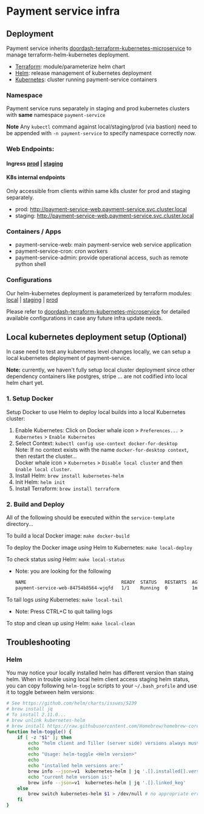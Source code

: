 # Payment service infra
## Deployment

Payment service inherits [doordash-terraform-kubernetes-microservice](https://github.com/doordash/terraform-kubernetes-microservice) to manage terraform-helm-kubernetes deployment.

- [Terraform](https://www.terraform.io/docs/providers/helm/release.html): module/parameterize helm chart
- [Helm](https://helm.sh/): release management of kubernetes deployment
- [Kubernetes](https://kubernetes.io/): cluster running payment-service containers

### Namespace
Payment service runs separately in staging and prod kubernetes clusters with **same** namespace `payment-service`

**Note** Any `kubectl` command against local/staging/prod (via bastion) need to be appended with `-n payment-service` to specify namespace correctly now.

### Web Endpoints:
#### Ingress [prod](https://github.com/doordash/infra2/blob/master/infra/ingress/ingress/prod/payment-service.yaml) | [staging](https://github.com/doordash/infra2/blob/master/infra/ingress/ingress/staging/payment-service.yaml)

#### K8s internal endpoints
Only accessible from clients within same k8s cluster for prod and staging separately.

- prod: http://payment-service-web.payment-service.svc.cluster.local
- staging: http://payment-service-web.payment-service.svc.cluster.local

### Containers / Apps
- payment-service-web: main payment-service web service application
- payment-service-cron: cron workers
- payment-service-admin: provide operational access, such as remote python shell

### Configurations
Our helm-kubernetes deployment is parameterized by terraform modules: [local](https://github.com/doordash/payment-service/blob/master/_infra/local/service.tf) | [staging](https://github.com/doordash/payment-service/blob/master/_infra/staging/service.tf.template) | [prod](https://github.com/doordash/payment-service/blob/master/_infra/prod/service.tf.template)

Please refer to [doordash-terraform-kubernetes-microservice](https://github.com/doordash/terraform-kubernetes-microservice) for detailed available configurations in case any future infra update needs.

## Local kubernetes deployment setup (Optional)

In case need to test any kubernetes level changes locally, we can setup a local kubernetes deployment of payment-service.

**Note:** currently, we haven't fully setup local cluster deployment since other dependency containers like postgres, stripe ... are not codified into local helm chart yet.

### 1. Setup Docker

Setup Docker to use Helm to deploy local builds into a local Kubernetes cluster:

  1. Enable Kubernetes: Click on Docker whale icon > `Preferences...` > `Kubernetes` > `Enable Kubernetes`
  2. Select Context: `kubectl config use-context docker-for-desktop`<br>
     Note: If no context exists with the name `docker-for-desktop context`, then restart the cluster...<br>
     Docker whale icon > `Kubernetes` > `Disable local cluster` and then `Enable local cluster`.
  3. Install Helm: `brew install kubernetes-helm`
  4. Init Helm: `helm init`
  5. Install Terraform: `brew install terraform`


### 2. Build and Deploy

All of the following should be executed within the `service-template` directory...

To build a local Docker image: `make docker-build`

To deploy the Docker image *using* Helm to Kubernetes: `make local-deploy`

To check status *using* Helm: `make local-status`

 * Note: you are looking for the following

    ```bash
    NAME                                   READY  STATUS   RESTARTS  AGE
    payment-service-web-84754b8564-wjqfd   1/1    Running  0         1m
    ```

To tail logs *using* Kubernetes: `make local-tail`

 * Note: Press CTRL+C to quit tailing logs

To stop and clean up *using* Helm: `make local-clean`

## Troubleshooting
### Helm
You may notice your locally installed helm has different version than staing helm. When in trouble using local helm client access staging helm status, you can copy following `helm-toggle` scripts to your `~/.bash_profile` and use it to toggle between helm versions:

```bash
# See https://github.com/helm/charts/issues/5239
# brew install jq
# To install 2.11.0...
# brew unlink kubernetes-helm
# brew install https://raw.githubusercontent.com/Homebrew/homebrew-core/ee94af74778e48ae103a9fb080e26a6a2f62d32c/Formula/kubernetes-helm.rb
function helm-toggle() {
    if [ -z "$1" ]; then
        echo "helm client and Tiller (server side) versions always must match. Simply toggle between different Helm versions installed by brew".
        echo
        echo "Usage: helm-toggle <Helm version>"
        echo
        echo "installed helm versions are:"
        brew info --json=v1  kubernetes-helm | jq '.[].installed[].version'
        echo "current helm version is:"
        brew info --json=v1  kubernetes-helm | jq '.[].linked_keg'
    else
        brew switch kubernetes-helm $1 > /dev/null # no appropriate error handling here if someone sets something silly
    fi
}
```
